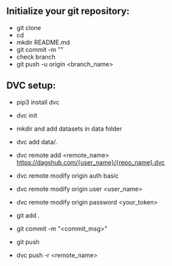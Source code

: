 ## Initialize your git repository:
- git clone <repo url>
- cd <main dir>
- mkdir README.md
- git commit -m "<commit msg>"
- check branch 
- git push -u origin <branch_name>


## DVC setup:
- pip3 install dvc
- dvc init

- mkdir <data> and add datasets in data folder
- dvc add data/.
- dvc remote add <remote_name> <https://dagshub.com/{user_name}/{repo_name}.dvc>
- dvc remote modify origin auth basic
- dvc remote modify origin user <user_name>
- dvc remote modify origin password <your_token>

- git add .
- git commit -m "<commit_msg>"
- git push

- dvc push -r <remote_name>